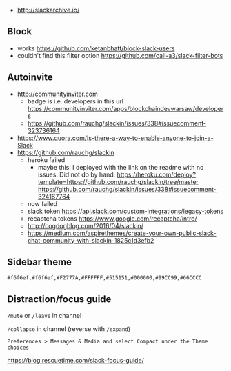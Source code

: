 - http://slackarchive.io/

## Block

- works https://github.com/ketanbhatt/block-slack-users
- couldn't find this filter option https://github.com/call-a3/slack-filter-bots

## Autoinvite

- http://communityinviter.com
  - badge is i.e. developers in this url https://communityinviter.com/apps/blockchaindevwarsaw/developers
  - https://github.com/rauchg/slackin/issues/338#issuecomment-323736164
- https://www.quora.com/Is-there-a-way-to-enable-anyone-to-join-a-Slack
- https://github.com/rauchg/slackin
  - heroku failed
    - maybe this: I deployed with the link on the readme with no issues. Did not do by hand. https://heroku.com/deploy?template=https://github.com/rauchg/slackin/tree/master https://github.com/rauchg/slackin/issues/338#issuecomment-324167764
  - now failed
  - slack token https://api.slack.com/custom-integrations/legacy-tokens
  - recaptcha tokens https://www.google.com/recaptcha/intro/
  - http://cogdogblog.com/2016/04/slackin/
  - https://medium.com/aspirethemes/create-your-own-public-slack-chat-community-with-slackin-1825c1d3efb2

## Sidebar theme

`#f6f6ef,#f6f6ef,#F2777A,#FFFFFF,#515151,#000000,#99CC99,#66CCCC`

## Distraction/focus guide

`/mute` or `/leave` in channel

`/collapse` in channel (reverse with `/expand`)

`Preferences > Messages & Media and select Compact under the Theme choices`

https://blog.rescuetime.com/slack-focus-guide/
